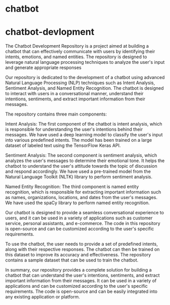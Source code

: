 # chatbot

# chatbot-devlopment
The Chatbot Development Repository is a project aimed at building a chatbot that can effectively communicate with users by identifying their intents, emotions, and named entities. The repository is designed to leverage natural language processing techniques to analyze the user's input and generate appropriate responses

Our repository is dedicated to the development of a chatbot using advanced Natural Language Processing (NLP) techniques such as Intent Analysis, Sentiment Analysis, and Named Entity Recognition. The chatbot is designed to interact with users in a conversational manner, understand their intentions, sentiments, and extract important information from their messages.

The repository contains three main components:

Intent Analysis: The first component of the chatbot is intent analysis, which is responsible for understanding the user's intentions behind their messages. We have used a deep learning model to classify the user's input into various predefined intents. The model has been trained on a large dataset of labeled text using the TensorFlow Keras API.

Sentiment Analysis: The second component is sentiment analysis, which analyzes the user's messages to determine their emotional tone. It helps the chatbot to understand the user's attitude towards the topic of discussion and respond accordingly. We have used a pre-trained model from the Natural Language Toolkit (NLTK) library to perform sentiment analysis.

Named Entity Recognition: The third component is named entity recognition, which is responsible for extracting important information such as names, organizations, locations, and dates from the user's messages. We have used the spaCy library to perform named entity recognition.

Our chatbot is designed to provide a seamless conversational experience to users, and it can be used in a variety of applications such as customer service, personal assistants, and e-commerce. The code in this repository is open-source and can be customized according to the user's specific requirements.

To use the chatbot, the user needs to provide a set of predefined intents, along with their respective responses. The chatbot can then be trained on this dataset to improve its accuracy and effectiveness. The repository contains a sample dataset that can be used to train the chatbot.

In summary, our repository provides a complete solution for building a chatbot that can understand the user's intentions, sentiments, and extract important information from their messages. It can be used in a variety of applications and can be customized according to the user's specific requirements. The code is open-source and can be easily integrated into any existing application or platform.
